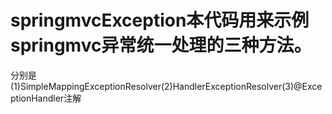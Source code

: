 # springmvcException本代码用来示例springmvc异常统一处理的三种方法。
分别是(1)SimpleMappingExceptionResolver(2)HandlerExceptionResolver(3)@ExceptionHandler注解
